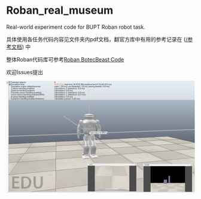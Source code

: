 # Roban_real_museum
Real-world experiment code for BUPT Roban robot task.

具体使用各任务代码内容见文件夹内pdf文档，翻官方库中有用的参考记录在 ([/参考文档](./参考文档)) 中

整体Roban代码库可参考[Roban BotecBeast Code](https://github.com/ZJU-RoboCup/BotecBeast)

欢迎Issues提出

![Robanpic](/参考文档/pics/Roban.png)

